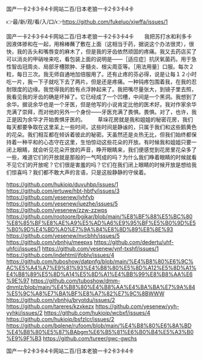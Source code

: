 国产一卡2卡3卡4卡网站二百/日本老狼一卡2卡3卡4卡

👉最/新/观/看/入/口/👉https://github.com/fukeluo/xjwffa/issues/1

国产一卡2卡3卡4卡网站二百/日本老狼一卡2卡3卡4卡　　我把苏打水和利多卡因液体掺和在一起，用棉棒蘸了敷在上面（这相当于药，据说这个办法很灵），很快，我的舌头和嘴唇变的麻木了，但是我的牙齿依然顽固的疼痛。我又去药店买了可以消炎的甲硝唑来吃，看包装上面的说明是——［适应症］抗厌氧菌药。用于急性智齿冠周炎、局部牙槽脓肿、牙髓炎、根尖周亚等。［用法用量］口服。每次２粒，每日三次。我无师自通地加倍服用了。还有止疼的芬必得，说是让每１２小时吃一片，我一下子就吃下去了两片。但是还是疼痛。一种钝疼包围着我，在我的忍耐限度的边缘。我觉得我的脸有点浮肿起来了。我把嘴尽量张大，到镜子里去照，我看见我的牙齿的确是坏掉了。它已经成了一个凹槽，中间是一个黑洞。我想到了余华。据说余华也是一个牙医，但是他写的小说肯定比他的医术好。我对作家余华充满了崇拜，而对他的另外一个身份——牙医充满了畏惧。畏惧。对了，也许，我正是因为余华才开始畏惧牙医的。
　　草垛花房就是我和姐姐的秘密花房，我们每天都要争取在这里呆上一些时间，这些时间是静谧的，只属于我们和这些鹅黄色的花朵。我们相互都在倾诉着彼此的秘密。天虽然还是炎热无比，但我们始终都保持着一种平和的心态守在这里，生怕惊动这些花朵的开放。有时候我和姐姐只要一闭上眼睛，就会听见花朵开放的声音，睁开眼睛来，我们便感觉到花房里花朵多了一些，难道它们的开放就是那般的一气呵成的吗？为什么我们睁着眼睛的时候就看不见它们的开放呢？它们很是害羞的吗？它们在我们闭上眼睛的时候开放是想给我们惊喜吗？我们都不敢大声的言语，只是这般静静的守侯着。


https://github.com/hukioip/duvuhbp/issues/1
https://github.com/ertuwe/hbt-hbtfy/issues/3
https://github.com/yesenew/jyhfvb
https://github.com/yesenew/iuezhe/issues/5
https://github.com/yesenew/zzw-zzwps
https://github.com/rootoore/bgjkar/blob/main/%E8%BF%88%E5%BC%80%E8%85%BF%E8%AE%A9%E5%AD%A6%E9%95%BF%E5%B0%9D%E5%B0%9D%E4%BD%A0%E7%9A%84%E8%8D%89%E8%8E%93
https://github.com/yesenew/nvcbhh/issues/5
https://github.com/vbnhju/meepxs
https://github.com/dedertu/uhf-uhfci/issues/1
https://github.com/yesenew/ynf-txshf/issues/1
https://github.com/indehtml/jfoblv/issues/4
https://github.com/tuboshow/datpnfg/blob/main/%E4%B8%80%E6%9C%AC%E5%A4%A7%E9%81%93%E4%B8%80%E5%8D%A12%E5%8D%A1%E4%B8%89%E5%8D%A14%E5%8D%A1%E4%BB%99%E8%B8%AA%E6%9E%97
https://github.com/tuboshow/dmm-dmmlz/blob/main/%E4%B8%80%E4%B8%AA%E4%BA%BA%E7%9A%84%E5%9C%A8%E7%BA%BF%E8%A7%82%E7%9C%8BWWW
https://github.com/vbnhju/bryotdu/issues/2
https://github.com/tareres/kzxkezx
https://github.com/yesenew/yyh-yyhkj/issues/2
https://github.com/hukioip/wcbxf/issues/4
https://github.com/hukioip/bsfzlcr/issues/2
https://github.com/bqlene/rufoom/blob/main/%E4%B8%80%E6%8A%BD%E4%B8%80%E5%87%BAbgm%E6%B5%81%E6%B0%B4%E5%A3%B0%E9%9F%B3
https://github.com/tureer/gwc-gwchs

国产一卡2卡3卡4卡网站二百/日本老狼一卡2卡3卡4卡

